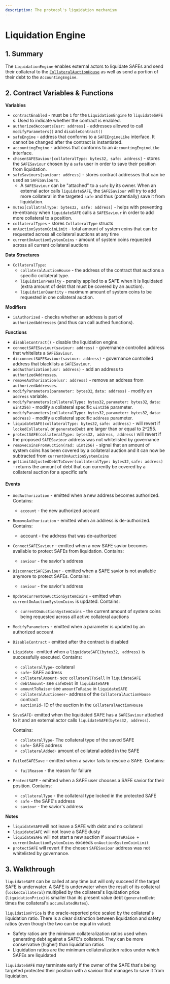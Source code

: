 ```yaml
---
description: The protocol's liquidation mechanism
---
```


# Liquidation Engine

## 1. Summary <a href="#1-introduction-summary" id="1-introduction-summary"></a>

The `LiquidationEngine` enables external actors to liquidate SAFEs and send their collateral to the [`CollateralAuctionHouse`](https://reflexer-labs.gitbook.io/geb/system-contracts/untitled/untitled-2) as well as send a portion of their debt to the `AccountingEngine`.

## 2. Contract Variables & Functions <a href="#2-contract-details" id="2-contract-details"></a>

**Variables**

* `contractEnabled` - must be `1` for the `LiquidationEngine` to `liquidateSAFE` s. Used to indicate whether the contract is enabled.
* `authorizedAccounts[usr: address]` - addresses allowed to call `modifyParameters()` and `disableContract()`
* `safeEngine` - address that conforms to a `SAFEEngineLike` interface. It cannot be changed after the contract is instantiated.
* `accountingEngine` - address that conforms to an `AccountingEngineLike` interface.
* `chosenSAFESaviour[collateralType: bytes32, safe: address]` - stores the `SAFESaviour` chosen by a `safe` user in order to save their position from liquidation.
* `safeSaviours[saviour: address]` - stores contract addresses that can be used as `SAFESaviour`s.
  * A `SAFESaviour` can be "attached" to a `safe` by its owner. When an external actor calls `liquidateSAFE`, the `SAFESaviour` will try to add more collateral in the targeted `safe` and thus (potentially) save it from liquidation.
* `mutex[collatralType: bytes32, safe: address]` - helps with preventing re-entrancy when `liquidateSAFE` calls a `SAFESaviour` in order to add more collateral to a position.
* `collateralTypes` **-** stores `CollateralType` structs
* `onAuctionSystemCoinLimit` - total amount of system coins that can be requested across all collateral auctions at any time
* `currentOnAuctionSystemCoins` - amount of system coins requested across all current collateral auctions

**Data Structures**

* `CollateralType`:
  * `collateralAuctionHouse` - the address of the contract that auctions a specific collateral type.
  * `liquidationPenalty` - penalty applied to a SAFE when it is liquidated (extra amount of debt that must be covered by an auction).
  * `liquidationQuantity` - maximum amount of system coins to be requested in one collateral auction.

**Modifiers**

* `isAuthorized` - checks whether an address is part of `authorizedAddresses` (and thus can call authed functions).

**Functions**

* `disableContract()` - disable the liquidation engine.
* `connectSAFESaviour(saviour: address)` - governance controlled address that whitelists a `SAFESaviour`.
* `disconnectSAFESaviour(saviour: address)` - governance controlled address that blacklists a `SAFESaviour`.
* `addAuthorization(usr: address)` - add an address to `authorizedAddresses`.
* `removeAuthorization(usr: address)` - remove an address from `authorizedAddresses`.
* `modifyParameters(parameter: bytes32`, `data: address)` - modify an `address` variable.
* `modifyParameters(collateralType: bytes32`, `parameter: bytes32`, `data: uint256)` - modify a collateral specific `uint256` parameter.
* `modifyParameters(collateralType: bytes32`, `parameter: bytes32`, `data: address)` - modify a collateral specific `address` parameter.
* `liquidateSAFE(collateralType: bytes32`, `safe: address)` - will revert if `lockedCollateral` or `generatedDebt` are larger than or equal to 2^255.
* `protectSAFE(collateralType: bytes32, address, address)` will revert if the proposed `SAFESaviour` address was not whitelisted by governance
* `removeCoinsFromAuction(rad: uint256)` - signal that an amount of system coins has been covered by a collateral auction and it can now be subtracted from `currentOnAuctionSystemCoins`
* `getLimitAdjustedDebtToCover(collateralType: bytes32`, `safe: address)` - returns the amount of debt that can currently be covered by a collateral auction for a specific safe

#### **Events** <a href="#events" id="events"></a>

* `AddAuthorization` - emitted when a new address becomes authorized. Contains:
  * `account` - the new authorized account
* `RemoveAuthorization` - emitted when an address is de-authorized. Contains:
  * account - the address that was de-authorized
* `ConnectSAFESaviour` - emitted when a new SAFE savior becomes available to protect SAFEs from liquidation. Contains:
  * `saviour` - the savior's address
* `DisconnectSAFESaviour` - emitted when a SAFE savior is not available anymore to protect SAFEs. Contains:
  * `saviour` - the savior's address
* `UpdateCurrentOnAuctionSystemCoins` - emitted when `currentOnAuctionSystemCoins` is updated. Contains:
  * `currentOnAuctionSystemCoins` - the current amount of system coins being requested across all active collateral auctions
* `ModifyParameters` - emitted when a parameter is updated by an authorized account
* `DisableContract` - emitted after the contract is disabled
* `Liquidate`- emitted when a `liquidateSAFE(bytes32, address)` is successfully executed. Contains:
  * `collateralType`- collateral
  * `safe`- SAFE address
  * `collateralAmount`- see `collateralToSell` in `liquidateSAFE`
  * `debtAmount`- see `safeDebt` in `liquidateSAFE`
  * `amountToRaise`- see `amountToRaise` in `liquidateSAFE`
  * `collateralAuctioneer`- address of the `CollateralAuctionHouse` contract
  * `auctionId`- ID of the auction in the `CollateralAuctionHouse`&#x20;
*   `SaveSAFE`- emitted when the liquidated SAFE has a `SAFESaviour` attached to it and an external actor calls `liquidateSAFE(bytes32, address)`.

    Contains:

    * `collateralType`- The collateral type of the saved SAFE
    * `safe`- SAFE address
    * `collateralAdded`- amount of collateral added in the SAFE
* `FailedSAFESave` - emitted when a savior fails to rescue a SAFE. Contains:
  * `failReason` - the reason for failure
* `ProtectSAFE` - emitted when a SAFE user chooses a SAFE savior for their position. Contains:
  * `collateralType` - the collateral type locked in the protected SAFE
  * `safe` - the SAFE's address
  * `saviour` - the savior's address

**Notes**

* `liquidateSAFE`will not leave a SAFE with debt and no collateral
* `liquidateSAFE` will not leave a SAFE dusty
* `liquidateSAFE` will not start a new auction if `amountToRaise + currentOnAuctionSystemCoins` exceeds `onAuctionSystemCoinLimit`
* `protectSAFE` will revert if the chosen `SAFESaviour` address was not whitelisted by governance.

## 3. Walkthrough

`liquidateSAFE` can be called at any time but will only succeed if the target SAFE is underwater. A SAFE is underwater when the result of its collateral (`lockedCollateral`) multiplied by the collateral's liquidation price (`liquidationPrice`) is smaller than its present value debt (`generatedDebt` times the collateral's `accumulatedRates`).&#x20;

`liquidationPrice` is the oracle-reported price scaled by the collateral's liquidation ratio. There is a clear distinction between liquidation and safety ratios (even though the two can be equal in value):

* Safety ratios are the minimum collateralization ratios used when generating debt against a SAFE's collateral. They can be more conservative (higher) than liquidation ratios
* Liquidation ratios are the minimum collateralization ratios under which SAFEs are liquidated

`liquidateSAFE` may terminate early if the owner of the SAFE that's being targeted protected their position with a saviour that manages to save it from liquidation.

